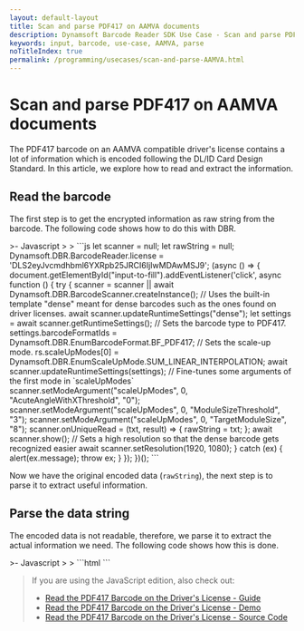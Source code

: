 ```yaml
---
layout: default-layout
title: Scan and parse PDF417 on AAMVA documents
description: Dynamsoft Barcode Reader SDK Use Case - Scan and parse PDF417 on AAMVA documents
keywords: input, barcode, use-case, AAMVA, parse
noTitleIndex: true
permalink: /programming/usecases/scan-and-parse-AAMVA.html
---
```


# Scan and parse PDF417 on AAMVA documents

The PDF417 barcode on an AAMVA compatible driver's license contains a lot of information which is encoded following the DL/ID Card Design Standard. In this article, we explore how to read and extract the information.

## Read the barcode

The first step is to get the encrypted information as raw string from the barcode. The following code shows how to do this with DBR.

<div class="sample-code-prefix template2"></div>
   >- Javascript
   >
>
```js
let scanner = null;
let rawString = null;
Dynamsoft.DBR.BarcodeReader.license = 'DLS2eyJvcmdhbml6YXRpb25JRCI6IjIwMDAwMSJ9';
(async () => {
    document.getElementById("input-to-fill").addEventListener('click', async function () {
        try {
            scanner = scanner || await Dynamsoft.DBR.BarcodeScanner.createInstance();
            // Uses the built-in template "dense" meant for dense barcodes such as the ones found on driver licenses.
            await scanner.updateRuntimeSettings("dense");
            let settings = await scanner.getRuntimeSettings();
            // Sets the barcode type to PDF417.
            settings.barcodeFormatIds = Dynamsoft.DBR.EnumBarcodeFormat.BF_PDF417;
            // Sets the scale-up mode.
            rs.scaleUpModes[0] = Dynamsoft.DBR.EnumScaleUpMode.SUM_LINEAR_INTERPOLATION;
            await scanner.updateRuntimeSettings(settings);
            // Fine-tunes some arguments of the first mode in `scaleUpModes`
            scanner.setModeArgument("scaleUpModes", 0, "AcuteAngleWithXThreshold", "0");
            scanner.setModeArgument("scaleUpModes", 0, "ModuleSizeThreshold", "3");
            scanner.setModeArgument("scaleUpModes", 0, "TargetModuleSize", "8");
            scanner.onUniqueRead = (txt, result) => {
                rawString = txt;
            };
            await scanner.show();
            // Sets a high resolution so that the dense barcode gets recognized easier
            await scanner.setResolution(1920, 1080);
        } catch (ex) {
            alert(ex.message);
            throw ex;
        }
    });
})();
```

Now we have the original encoded data (`rawString`), the next step is to parse it to extract useful information.

## Parse the data string

The encoded data is not readable, therefore, we parse it to extract the actual information we need. The following code shows how this is done.

<div class="sample-code-prefix template2"></div>
   >- Javascript
   >
>
```html
<script src="https://cdn.jsdelivr.net/npm/dynamsoft-code-parser@1.1.0/dist/dcp.js"></script>
<script>
let parser = null;
Dynamsoft.DCP.CodeParser.license ='DLS2eyJvcmdhbml6YXRpb25JRCI6IjIwMDAwMSJ9';
(async () => {
    try {
        let parser = await Dynamsoft.DCP.CodeParser.createInstance();
        parser.setCodeFormat(Dynamsoft.DCP.EnumCodeFormat.CF_DL_AAMVA);
        // Parses the raw data retrieved from the barcode
        let info = await parser.parseData(rawString);
        // Checks the readable information in the console
        console.log(JSON.stringify(info));
    } catch (ex) {
        alert(ex.message);
        throw ex;
    }
})();
</script>
```

> If you are using the JavaScript edition, also check out:
>
> * <a target = "_blank" href="https://www.dynamsoft.com/barcode-reader/docs/web/programming/javascript/samples-demos/usecase2-pdf417DL.html?utm_source=usecaseArticle">Read the PDF417 Barcode on the Driver's License - Guide</a>
> * <a target = "_blank" href="https://demo.dynamsoft.com/Samples/DBR/JS/4.use-case/2.read-a-drivers-license.html?utm_source=usecaseArticle">Read the PDF417 Barcode on the Driver's License - Demo</a>
> * <a target = "_blank" href="https://github.com/Dynamsoft/barcode-reader-javascript-samples/blob/main/4.use-case/2.read-a-drivers-license.html?utm_source=usecaseArticle">Read the PDF417 Barcode on the Driver's License - Source Code</a>
